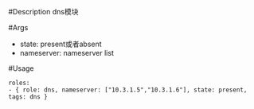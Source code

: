 #Description
dns模块

#Args
* state: present或者absent
* nameserver: nameserver list
 

#Usage
```
roles:  
- { role: dns, nameserver: ["10.3.1.5","10.3.1.6"], state: present, tags: dns }
```
